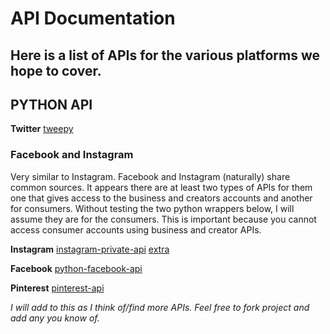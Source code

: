 # API Documentation
Here is a list of APIs for the various platforms we hope to cover.
---
## PYTHON API

**Twitter**
[tweepy](http://docs.tweepy.org/en/v3.9.0/index.html)

### Facebook and Instagram

Very similar to Instagram. Facebook and Instagram (naturally) share common sources.
It appears there are at least two types of APIs for them one that gives access to the business and creators accounts and another for consumers.
Without testing the two python wrappers below, I will assume they are for the consumers. This is important because you cannot access consumer accounts using business and creator APIs.

**Instagram**
[instagram-private-api](https://pypi.org/project/instagram-private-api/)
[extra](https://instagram-private-api.readthedocs.io/en/latest/)

**Facebook**
[python-facebook-api](https://pypi.org/project/python-facebook-api/)

**Pinterest**
[pinterest-api](https://pypi.org/project/pinterest-api/)


*I will add to this as I think of/find more APIs. Feel free to fork project and add any you know of.*
